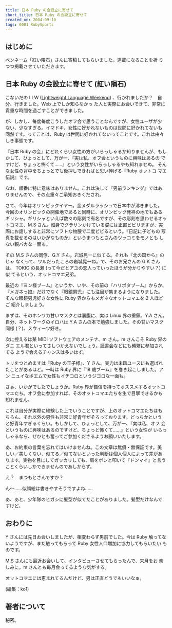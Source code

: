 ```yaml
---
title: 日本 Ruby の会設立に寄せて
short_title: 日本 Ruby の会設立に寄せて
created_on: 2004-09-10
tags: 0001 RubySports
---
```


## はじめに

ペンネーム「紅い隕石」さんに寄稿してもらいました。連載になることを祈
りつつ掲載させていただきます。

## 日本 Ruby の会設立に寄せて (紅い隕石)

こないだの LLW ([Lightweight Language Weekend](http://ll.jus.or.jp/llw2004/)) 、行かれましたか？　自分、行きました。Web 上でしか知らなかっ
た人と実際にお会いできて、非常に貴重な時間を過ごすことができました。

が、しかし、毎度毎度こうしたオフ会で思うことなんですが、女性ユーザが少
ない、少なすぎる。イマドキ、女性に好かれないものは世間に好かれてないも
同然です。ってことは、Ruby は世間に好かれてないってことです。これは由々
しき事態です。

『日本 Ruby の会』にどれくらい女性の方がいらっしゃるか知りませんが、もし
かして、ひょっとして、万が一、『実は私、オフ会というものに興味はあるの
ですけど、ちょっと怖くて……』という女性がいらっしゃるやも知れませぬ。
そんな女性の背中をちょっとでも後押しできればと思い捧げる『Ruby オットコ
マエ伝説』です。

なお、順番に特に意味はありません。これは決して『男前ランキング』ではあ
りませんので、その点重々ご承知おきくだされ。

さて、今年はオリンピックイヤー。金メダルラッシュで日本中が沸きました。
今回のオリンピックの開催地であると同時に、オリンピック発祥の地でもある
ギリシャ。ギリシャといえば数々の彫刻で有名ですが、その彫刻を思わせるオッ
トコマエ、M.S さん。細身でグラサンかけている姿には正直ビビリますが、実
際にお話しすると非常にソフトな物腰で二度ビビるという。『日記に子どもの
写真を載せるのはいかがなものか』というまつもとさんのツッコミをモノとも
しない親バカな一面も。

その M.S さんの同僚、G.Y さん。岩城晃一に似てる。それも『北の国から』のじゃ
なくって、ワルだったころの岩城晃一ね。で、そのお兄さんの G.K さんは、
TOKIO の長瀬 (って今だとアユの恋人っていったほうが分かりやすい？) に似
てるという、オットコマエ兄弟。

最近の『ヨン様ブーム』というか、いや、その前の『ハリポタブーム』からか、
『メガネっ娘』だけでなく『眼鏡男児』にも注目が集まるようになりました。
そんな眼鏡男児好きな女性に Ruby 界からもメガネなオットコマエを 2 人ほどご
紹介しましょう。

まずは、そのホンワカ甘いマスクとは裏腹に、実は Linux 界の重鎮、Y.A さん。
自分、ネットワークのイロハは Y.A さんの本で勉強しました。その甘いマスク
同様 (？)、スウィーツ好き。

次に控えるは某 MIDI ソフトウェアのメンテナ、m さん。m さんこそ Ruby 界のダニ
エル君といってさしつかえないでしょう。読書会などにも頻繁に参加されてる
ようで会えるチャンスは多いはず。

トリをつとめますは『Ruby の王子様』、Y さん。実力は未踏ユースにも選ばれ
たことがあるほど。一時は Ruby 界に『18 歳ブーム』を巻き起こしました。アン
ニュイなポエムで女性もイチコロというジゴロな一面も。

さぁ、いかがでしたでしょうか。Ruby 界が自信を持ってオススメするオットコ
マエたち。オフ会に参加すれば、そのオットコマエたちを生で目撃できるかも
知れません。

これは自分が実際に経験した上でいうことですが、上のオットコマエたちはも
ちろん、それ以外の男性も非常に好青年がそろっております。どっちかという
と好青年すぎるくらい。もしかして、ひょっとして、万が一、『実は私、オフ
会というものに興味はあるのですけど、ちょっと怖くて……』という女性が
いらっしゃるなら、ぜひとも奮ってご参加くださるようお願いいたします。

あ、お約束の言葉を忘れてはいけませんね。この文章は無償・無保証です。美
しい／美しくない、似てる／似てないといった判断は個人個人によって差があ
ります。実物を目にしてガッカリしても、肩をポンと叩いて『ドンマイ』と言う
ことくらいしかできませんのであしからず。

え？　まつもとさんですか？

ん〜……似顔絵は書きやすそうですよね……

あ、あと、少年隊のヒガシに髪型が似てたことがありました。髪型だけなんで
すけど。

## おわりに

Y さんには先日お会いしましたが、相変わらず男前でした。今は Ruby 触ってな
いようですが、また触ってもらって Ruby 女性人口増加に協力してもらいたい
ものです。

M.S さんにも最近お会いして、インタビューさせてもらったんで、来月をお
楽しみに。m さんとも毎月会ってるような気がする。

オットコマエには恵まれてるんだけど、男は正直どうでもいいなぁ。

(編集：ko1) 

## 著者について

秘密。


